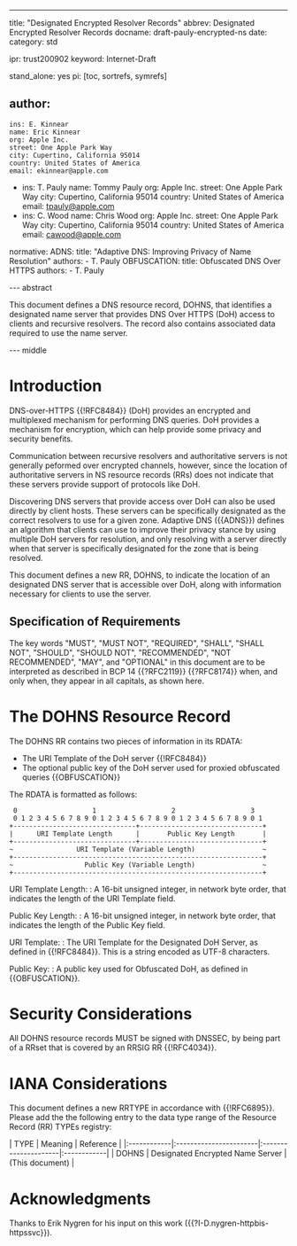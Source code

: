 ---
title: "Designated Encrypted Resolver Records"
abbrev: Designated Encrypted Resolver Records
docname: draft-pauly-encrypted-ns
date:
category: std

ipr: trust200902
keyword: Internet-Draft

stand_alone: yes
pi: [toc, sortrefs, symrefs]

author:
  -
    ins: E. Kinnear
    name: Eric Kinnear
    org: Apple Inc.
    street: One Apple Park Way
    city: Cupertino, California 95014
    country: United States of America
    email: ekinnear@apple.com
  -
    ins: T. Pauly
    name: Tommy Pauly
    org: Apple Inc.
    street: One Apple Park Way
    city: Cupertino, California 95014
    country: United States of America
    email: tpauly@apple.com
  -
    ins: C. Wood
    name: Chris Wood
    org: Apple Inc.
    street: One Apple Park Way
    city: Cupertino, California 95014
    country: United States of America
    email: cawood@apple.com

normative:
    ADNS:
      title: "Adaptive DNS: Improving Privacy of Name Resolution"
      authors:
        -
          T. Pauly
    OBFUSCATION:
      title: Obfuscated DNS Over HTTPS
      authors:
        -
          T. Pauly

--- abstract

This document defines a DNS resource record, DOHNS, that identifies
a designated name server that provides DNS Over HTTPS (DoH)
access to clients and recursive resolvers. The record also contains
associated data required to use the name server.

--- middle

# Introduction

DNS-over-HTTPS {{!RFC8484}} (DoH) provides an encrypted and multiplexed
mechanism for performing DNS queries. DoH provides a mechanism for
encryption, which can help provide some privacy and security benefits.

Communication between recursive resolvers and authoritative servers
is not generally peformed over encrypted channels, however, since the
location of authoritative servers in NS resource records (RRs) does not
indicate that these servers provide support of protocols like DoH.

Discovering DNS servers that provide access over DoH can
also be used directly by client hosts. These servers can be specifically designated
as the correct resolvers to use for a given zone. Adaptive DNS ({{ADNS}}) defines an
algorithm that clients can use to improve their privacy stance by using
multiple DoH servers for resolution, and only resolving with a server directly
when that server is specifically designated for the zone that is being resolved.

This document defines a new RR, DOHNS, to indicate the location of an designated
DNS server that is accessible over DoH, along with information necessary
for clients to use the server.

## Specification of Requirements

The key words "MUST", "MUST NOT", "REQUIRED", "SHALL", "SHALL NOT",
"SHOULD", "SHOULD NOT", "RECOMMENDED", "NOT RECOMMENDED", "MAY", and
"OPTIONAL" in this document are to be interpreted as described in BCP 14
{{?RFC2119}} {{?RFC8174}} when, and only when,
they appear in all capitals, as shown here.

# The DOHNS Resource Record

The DOHNS RR contains two pieces of information in its RDATA:

- The URI Template of the DoH server {{!RFC8484}}
- The optional public key of the DoH server used for proxied obfuscated queries {{OBFUSCATION}}

The RDATA is formatted as follows:

~~~
 0                   1                   2                   3
 0 1 2 3 4 5 6 7 8 9 0 1 2 3 4 5 6 7 8 9 0 1 2 3 4 5 6 7 8 9 0 1
+-------------------------------+-------------------------------+
|      URI Template Length      |       Public Key Length       |
+-------------------------------+-------------------------------+
~                URI Template (Variable Length)                 ~
+---------------------------------------------------------------+
~                  Public Key (Variable Length)                 ~
+---------------------------------------------------------------+
~~~

URI Template Length:
: A 16-bit unsigned integer, in network byte order, that indicates the length of the URI
Template field.

Public Key Length:
: A 16-bit unsigned integer, in network byte order, that indicates the length of the Public
Key field.

URI Template:
: The URI Template for the Designated DoH Server, as defined in {{!RFC8484}}. This is
a string encoded as UTF-8 characters.

Public Key:
: A public key used for Obfuscated DoH, as defined in {{OBFUSCATION}}.

# Security Considerations

All DOHNS resource records MUST be signed with DNSSEC, by being part
of a RRset that is covered by an RRSIG RR {{!RFC4034}}.

# IANA Considerations

This document defines a new RRTYPE in accordance with {{!RFC6895}}.
Please add the the following entry to the data type range of the Resource
Record (RR) TYPEs registry:

| TYPE | Meaning         | Reference      |
|:------------|:-----------------------|:---------------------|:------------|
| DOHNS     | Designated Encrypted Name Server | (This document) |

# Acknowledgments

Thanks to Erik Nygren for his input on this work ({{?I-D.nygren-httpbis-httpssvc}}).
